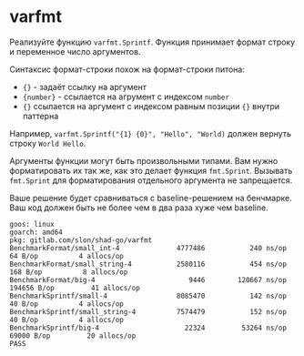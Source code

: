 # varfmt

Реализуйте функцию `varfmt.Sprintf`. Функция принимает формат строку и переменное число аргументов.

Синтаксис формат-строки похож на формат-строки питона:
 - `{}` - задаёт ссылку на аргумент
 - `{number}` - ссылается на агрумент с индексом `number`
 - `{}` ссылается на аргумент с индексом равным позиции `{}` внутри паттерна

Например, `varfmt.Sprintf("{1} {0}", "Hello", "World)` должен вернуть строку `World Hello`.

Аргументы функции могут быть произвольными типами. Вам нужно форматировать их так же, как это
делает функция `fmt.Sprint`. Вызывать `fmt.Sprint` для форматирования отдельного аргумента
не запрещается.

Ваше решение будет сравниваться с baseline-решением на бенчмарке. Ваш код должен
быть не более чем в два раза хуже чем baseline.

```
goos: linux
goarch: amd64
pkg: gitlab.com/slon/shad-go/varfmt
BenchmarkFormat/small_int-4         	 4777486	       240 ns/op	      64 B/op	       4 allocs/op
BenchmarkFormat/small_string-4      	 2580116	       454 ns/op	     168 B/op	       8 allocs/op
BenchmarkFormat/big-4               	    9446	    120667 ns/op	  194656 B/op	      41 allocs/op
BenchmarkSprintf/small-4            	 8085470	       142 ns/op	      40 B/op	       4 allocs/op
BenchmarkSprintf/small_string-4     	 7574479	       152 ns/op	      40 B/op	       4 allocs/op
BenchmarkSprintf/big-4              	   22324	     53264 ns/op	   69000 B/op	      20 allocs/op
PASS
```